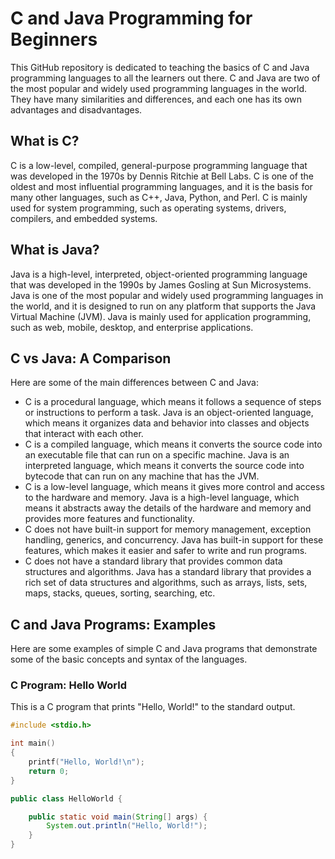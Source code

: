 # C and Java Programming for Beginners

This GitHub repository is dedicated to teaching the basics of C and Java programming languages to all the learners out there. C and Java are two of the most popular and widely used programming languages in the world. They have many similarities and differences, and each one has its own advantages and disadvantages.

## What is C?

C is a low-level, compiled, general-purpose programming language that was developed in the 1970s by Dennis Ritchie at Bell Labs. C is one of the oldest and most influential programming languages, and it is the basis for many other languages, such as C++, Java, Python, and Perl. C is mainly used for system programming, such as operating systems, drivers, compilers, and embedded systems.

## What is Java?

Java is a high-level, interpreted, object-oriented programming language that was developed in the 1990s by James Gosling at Sun Microsystems. Java is one of the most popular and widely used programming languages in the world, and it is designed to run on any platform that supports the Java Virtual Machine (JVM). Java is mainly used for application programming, such as web, mobile, desktop, and enterprise applications.

## C vs Java: A Comparison

Here are some of the main differences between C and Java:

- C is a procedural language, which means it follows a sequence of steps or instructions to perform a task. Java is an object-oriented language, which means it organizes data and behavior into classes and objects that interact with each other.
- C is a compiled language, which means it converts the source code into an executable file that can run on a specific machine. Java is an interpreted language, which means it converts the source code into bytecode that can run on any machine that has the JVM.
- C is a low-level language, which means it gives more control and access to the hardware and memory. Java is a high-level language, which means it abstracts away the details of the hardware and memory and provides more features and functionality.
- C does not have built-in support for memory management, exception handling, generics, and concurrency. Java has built-in support for these features, which makes it easier and safer to write and run programs.
- C does not have a standard library that provides common data structures and algorithms. Java has a standard library that provides a rich set of data structures and algorithms, such as arrays, lists, sets, maps, stacks, queues, sorting, searching, etc.

## C and Java Programs: Examples

Here are some examples of simple C and Java programs that demonstrate some of the basic concepts and syntax of the languages.

### C Program: Hello World

This is a C program that prints "Hello, World!" to the standard output.

```c
#include <stdio.h>

int main()
{
    printf("Hello, World!\n");
    return 0;
}
```

```Java
public class HelloWorld {

    public static void main(String[] args) {
        System.out.println("Hello, World!");
    }
}
```
